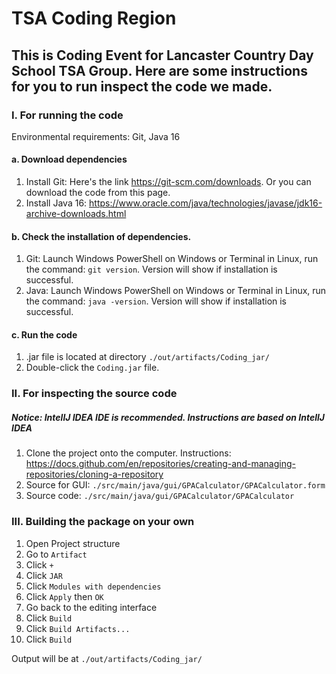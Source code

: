 # TSA Coding Region

## This is Coding Event for Lancaster Country Day School TSA Group. Here are some instructions for you to run inspect the code we made.

### I. For running the code
Environmental requirements:
Git,
Java 16

#### a. Download dependencies
1. Install Git: Here's the link https://git-scm.com/downloads. Or you can download the code from this page.
2. Install Java 16: https://www.oracle.com/java/technologies/javase/jdk16-archive-downloads.html

#### b. Check the installation of dependencies.
1. Git: Launch Windows PowerShell on Windows or Terminal in Linux, run the command: `git version`. Version will show if installation is successful.
2. Java: Launch Windows PowerShell on Windows or Terminal in Linux, run the command: `java -version`. Version will show if installation is successful.

#### c. Run the code
1. .jar file is located at directory `./out/artifacts/Coding_jar/`
2. Double-click the `Coding.jar` file.

### II. For inspecting the source code
##### Notice: IntellJ IDEA IDE is recommended. Instructions are based on IntellJ IDEA

1. Clone the project onto the computer. Instructions: https://docs.github.com/en/repositories/creating-and-managing-repositories/cloning-a-repository
2. Source for GUI: `./src/main/java/gui/GPACalculator/GPACalculator.form`
3. Source code: `./src/main/java/gui/GPACalculator/GPACalculator`

### III. Building the package on your own

1. Open Project structure
2. Go to `Artifact`
3. Click `+` 
4. Click `JAR`
5. Click `Modules with dependencies`
6. Click `Apply` then `OK`
7. Go back to the editing interface
8. Click `Build`
9. Click `Build Artifacts...`
10. Click `Build`

Output will be at `./out/artifacts/Coding_jar/`